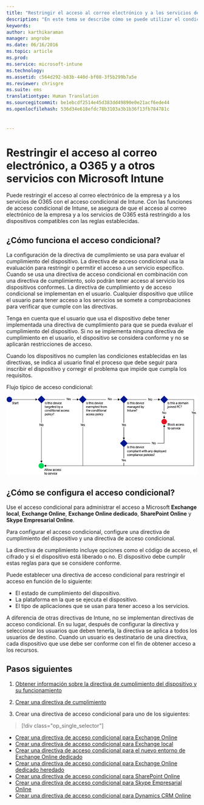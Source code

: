 ```yaml
---
title: "Restringir el acceso al correo electrónico y a los servicios de O365 | Microsoft Intune"
description: "En este tema se describe cómo se puede utilizar el condicional para permitir que únicamente los dispositivos que cumplan los requisitos puedan tener acceso al correo electrónico y los datos de la empresa en SharePoint Online y otros servicios."
keywords: 
author: karthikaraman
manager: angrobe
ms.date: 06/16/2016
ms.topic: article
ms.prod: 
ms.service: microsoft-intune
ms.technology: 
ms.assetid: c564d292-b83b-440d-bf08-3f5b299b7a5e
ms.reviewer: chrisgre
ms.suite: ems
translationtype: Human Translation
ms.sourcegitcommit: be1ebcdf2514e45d383dd49890e0e21acf6ede44
ms.openlocfilehash: 536d34e618efdc78b3103a3b1b36f13fb784781c


---
```


# Restringir el acceso al correo electrónico, a O365 y a otros servicios con Microsoft Intune
Puede restringir el acceso al correo electrónico de la empresa y a los servicios de O365 con el acceso condicional de Intune. Con las funciones de acceso condicional de Intune, se asegura de que el acceso al correo electrónico de la empresa y a los servicios de O365 está restringido a los dispositivos compatibles con las reglas establecidas.
## ¿Cómo funciona el acceso condicional?
La configuración de la directiva de cumplimiento se usa para evaluar el cumplimiento del dispositivo. La directiva de acceso condicional usa la evaluación para restringir o permitir el acceso a un servicio específico. Cuando se usa una directiva de acceso condicional en combinación con una directiva de cumplimiento, solo podrán tener acceso al servicio los dispositivos conformes. La directiva de cumplimiento y de acceso condicional se implementan en el usuario. Cualquier dispositivo que utilice el usuario para tener acceso a los servicios se somete a comprobaciones para verificar que cumple con las directivas.

Tenga en cuenta que el usuario que usa el dispositivo debe tener implementada una directiva de cumplimiento para que se pueda evaluar el cumplimiento del dispositivo.
Si no se implementa ninguna directiva de cumplimiento en el usuario, el dispositivo se considera conforme y no se aplicarán restricciones de acceso.

Cuando los dispositivos no cumplen las condiciones establecidas en las directivas, se indica al usuario final el proceso que debe seguir para inscribir el dispositivo y corregir el problema que impide que cumpla los requisitos.

Flujo típico de acceso condicional:

![Diagrama que muestra los puntos de decisión usados para determinar si un dispositivo puede tener acceso a un servicio o si se bloquea](../media/ConditionalAccess4.png)

## ¿Cómo se configura el acceso condicional?
Use el acceso condicional para administrar el acceso a Microsoft **Exchange local**, **Exchange Online**, **Exchange Online dedicado**, **SharePoint Online** y **Skype Empresarial Online**.

Para configurar el acceso condicional, configure una directiva de cumplimiento del dispositivo y una directiva de acceso condicional.

La directiva de cumplimiento incluye opciones como el código de acceso, el cifrado y si el dispositivo está liberado o no. El dispositivo debe cumplir estas reglas para que se considere conforme.

Puede establecer una directiva de acceso condicional para restringir el acceso en función de lo siguiente:
- El estado de cumplimiento del dispositivo.
- La plataforma en la que se ejecuta el dispositivo.
- El tipo de aplicaciones que se usan para tener acceso a los servicios.

A diferencia de otras directivas de Intune, no se implementan directivas de acceso condicional. En su lugar, después de configurar la directiva y seleccionar los usuarios que deben tenerla, la directiva se aplica a todos los usuarios de destino. Cuando un usuario es destinatario de una directiva, cada dispositivo que use debe ser conforme con el fin de obtener acceso a los recursos.


## Pasos siguientes
1. [Obtener información sobre la directiva de cumplimiento del dispositivo y su funcionamiento ](introduction-to-device-compliance-policies-in-microsoft-intune.md)

2. [Crear una directiva de cumplimiento](create-a-device-compliance-policy-in-microsoft-intune.md)

2.  Crear una directiva de acceso condicional para uno de los siguientes:
> [!div class="op_single_selector"]
  - [Crear una directiva de acceso condicional para Exchange Online](restrict-access-to-exchange-online-with-microsoft-intune.md)
  - [Crear una directiva de acceso condicional para Exchange local](restrict-access-to-exchange-onpremises-with-microsoft-intune.md)
  - [Crear una directiva de acceso condicional para el nuevo entorno de Exchange Online dedicado](restrict-access-to-exchange-online-with-microsoft-intune.md)
  - [Crear una directiva de acceso condicional para Exchange Online dedicado heredado](restrict-access-to-exchange-onpremises-with-microsoft-intune.md)
  - [Crear una directiva de acceso condicional para SharePoint Online](restrict-access-to-sharepoint-online-with-microsoft-intune.md)
  - [Crear una directiva de acceso condicional para Skype Empresarial Online](restrict-access-to-skype-for-business-online-with-microsoft-intune.md)
  - [Crear una directiva de acceso condicional para Dynamics CRM Online](restrict-access-to-dynamics-crm-online-with-microsoft-intune.md)



<!--HONumber=Jul16_HO5-->


